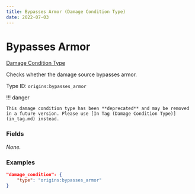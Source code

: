 ```yaml
---
title: Bypasses Armor (Damage Condition Type)
date: 2022-07-03
---
```


#   Bypasses Armor

[Damage Condition Type](../damage_condition_types.md)

Checks whether the damage source bypasses armor.

Type ID: `origins:bypasses_armor`

!!! danger

    This damage condition type has been **deprecated** and may be removed in a future version. Please use [In Tag (Damage Condition Type)](in_tag.md) instead.

### Fields

_None._


### Examples

```json
"damage_condition": {
    "type": "origins:bypasses_armor"
}
```
